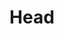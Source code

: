 ---
title: "Head"
url: /rancagua/head-carretera-presidente-eduardo-frei-montalva/
shop: deportes
---